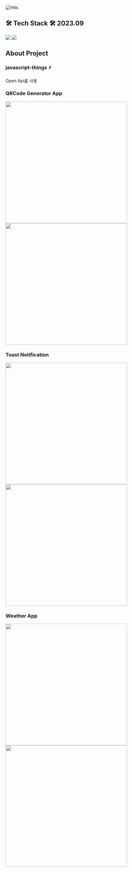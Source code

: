 ![Hits](https://hits.seeyoufarm.com/api/count/incr/badge.svg?url=https%3A%2F%2Fgithub.com%2Fdev-choi-elf-maerz/javascript-things%2F&count_bg=%2379C83D&title_bg=%23555555&icon=&icon_color=%23E7E7E7&title=hits&edge_flat=false)
## 🛠 Tech Stack 🛠 2023.09
<div style="display:flex; flex-direction:column; align-items:flex-start;">
    <div>
        <img src="https://img.shields.io/badge/html5-E34F26?style=flat-square&logo=html5&logoColor=white"> 
        <img src="https://img.shields.io/badge/javascript-F7DF1E?style=flat-square&logo=javascript&logoColor=white"> 
    </div>
</div>

## About Project
### javascript-things ⚡ 
Open Api를 사용<br/>

### QRCode Generator App
<img src="/project_images/qr-1.png" style="height: 400px" />
<img src="/project_images/qr-2.png" style="height: 400px" />

<br />

### Toast Notification
<img src="/project_images/nc-1.png" style="height: 400px" />
<img src="/project_images/nc-2.png" style="height: 400px" />

<br />

### Weather App
<img src="/project_images/wt-1.png" style="height: 400px" />
<img src="/project_images/wt-2.png" style="height: 400px" />






<!--
**dev-choi-elf-maerz/dev-choi-elf-maerz** is a ✨ _special_ ✨ repository because its `README.md` (this file) appears on your GitHub profile.

Here are some ideas to get you started:

- 🔭 I’m currently working on ...
- 🌱 I’m currently learning ...
- 👯 I’m looking to collaborate on ...
- 🤔 I’m looking for help with ...
- 💬 Ask me about ...
- 📫 How to reach me: ...
- 😄 Pronouns: ...
- ⚡ Fun fact: ...
-->
